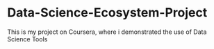 # Data-Science-Ecosystem-Project
This is my project on Coursera, where i demonstrated the use of Data Science Tools
